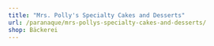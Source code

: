 ```yaml
---
title: "Mrs. Polly's Specialty Cakes and Desserts"
url: /paranaque/mrs-pollys-specialty-cakes-and-desserts/
shop: Bäckerei
---
```

